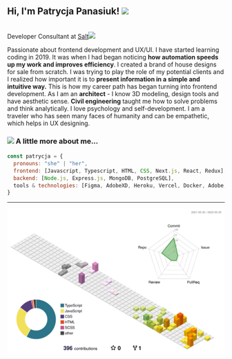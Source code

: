 <h2> Hi, I'm Patrycja Panasiuk! <img src="https://media.giphy.com/media/mGcNjsfWAjY5AEZNw6/giphy.gif" width="50"></h2>

</br>Developer Consultant at <a href="https://www.salt.dev/">Salt</a><img src="https://media.giphy.com/media/WUlplcMpOCEmTGBtBW/giphy.gif" width="30"> 


Passionate about frontend development and UX/UI. I have started learning coding in 2019. It was when I had began noticing <b>how automation speeds up my work and improves efficiency</b>. I created a brand of house designs for sale from scratch. I was trying to play the role of my potential clients and I realized how important it is to <b>present information in a simple and intuitive way.</b> This is how my career path has began turning into frontend development.
As I am an <b>architect</b> - I know 3D modeling, design tools and have aesthetic sense. <b>Civil engineering</b> taught me how to solve problems and think analytically. I love psychology and self-development. I am a traveler who has seen many faces of humanity and can be empathetic, which helps in UX designing.


### <img src="https://media.giphy.com/media/fYSnHlufseco8Fh93Z/giphy.gif" width="50"> A little more about me...  

```javascript
const patrycja = {
  pronouns: "she" | "her",
  frontend: [Javascript, Typescript, HTML, CSS, Next.js, React, Redux],
  backend: [Node.js, Express.js, MongoDB, PostgreSQL],
  tools & technologies: [Figma, AdobeXD, Heroku, Vercel, Docker, Adobe, Jest, Github Actions, Mocha, Postman, VS Code],
}
```


---



![](./profile-3d-contrib/profile-south-season-animate.svg)

